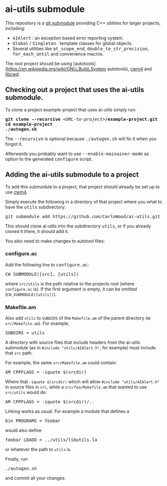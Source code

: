 # ai-utils submodule

This repository is a [git submodule](https://git-scm.com/book/en/v2/Git-Tools-Submodules)
providing C++ utilities for larger projects, including:

* <tt>AIAlert</tt> : an exception based error reporting system.
* <tt>Global</tt> / <tt>Singleton</tt> : template classes for global objects.
* Several utilities like <tt>at_scope_end</tt>, <tt>double_to_str_precision</tt>, <tt>for_each_until</tt> and convenience macros.

The root project should be using
[autotools](https://en.wikipedia.org/wiki/GNU_Build_System autotools),
[cwm4](https://github.com/CarloWood/cwm4) and
[libcwd](https://github.com/CarloWood/libcwd).

## Checking out a project that uses the ai-utils submodule.

To clone a project example-project that uses ai-utils simply run:

<pre>
<b>git clone --recursive</b> &lt;<i>URL-to-project</i>&gt;<b>/example-project.git</b>
<b>cd example-project</b>
<b>./autogen.sh</b>
</pre>

The <tt>--recursive</tt> is optional because <tt>./autogen.sh</tt> will fix
it when you forgot it.

Afterwards you probably want to use <tt>--enable-mainainer-mode</tt>
as option to the generated <tt>configure</tt> script.

## Adding the ai-utils submodule to a project

To add this submodule to a project, that project should already
be set up to use [cwm4](https://github.com/CarloWood/cwm4).

Simply execute the following in a directory of that project
where you what to have the <tt>utils</tt> subdirectory:

<pre>
git submodule add https://github.com/CarloWood/ai-utils.git utils
</pre>

This should clone ai-utils into the subdirectory <tt>utils</tt>, or
if you already cloned it there, it should add it.

You also need to make changes to autotool files:

### configure.ac

Add the following line to <tt>configure.ac</tt>:

<pre>
CW_SUBMODULE([<i>src</i>], [utils])
</pre>

where <code><i>src</i>/utils</code> is the path relative to the projects root (where `configure.ac` is).
If the first argument is empty, it can be omitted (<code>CW_SUBMODULE([utils])</code>).

### Makefile.am

Also add <code>utils</code> to `SUBDIRS` of the `Makefile.am`
of the parent directory (ie <code><i>src</i>/Makefile.am</code>).
For example,

<pre>
SUBDIRS = utils
</pre>

A directory with source files that include headers
from the ai-utils submodule (as in <code>#include "utils/AIAlert.h"</code>, for example)
must include that <code><i>src</i></code> path.

For example, the same <code><i>src</i>/Makefile.am</code> could contain:

<pre>
AM_CPPFLAGS = -iquote $(srcdir)
</pre>

Where that `-iquote $(srcdir)` which will allow `#include "utils/AIAlert.h"`
in source files in <code><i>src</i></code>, while a <code><i>src/foo</i>/Makefile.am</code>
that wanted to use <code><i>src</i>/utils</code> would do:

<pre>
AM_CPPFLAGS = -iquote $(srcdir)/..
</pre>

Linking works as usual. For example a module that defines a

<pre>
bin_PROGRAMS = foobar
</pre>

would also define

<pre>
foobar_LDADD = ../utils/libutils.la
</pre>

or whatever the path to `utils` is.

Finally, run

<pre>
./autogen.sh
</pre>

and commit all your changes.


